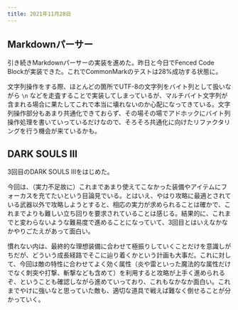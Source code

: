 ```yaml
---
title: 2021年11月28日
---
```


## Markdownパーサー

引き続きMarkdownパーサーの実装を進めた。昨日と今日でFenced Code Blockが実装できた。これでCommonMarkのテストは28%成功する状態に。

文字列操作をする際、ほとんどの箇所でUTF-8の文字列をバイト列として扱いながら `\n` などを走査することで実装してしまっているが、マルチバイト文字列が含まれる場合に果たしてこれで本当に壊れないのか心配になってきている。文字列操作部分もあまり共通化できておらず、その場その場でアドホックにバイト列操作処理を書いていっているだけなので、そろそろ共通化に向けたリファクタリングを行う機会が来ているかも。

## DARK SOULS III

3回目のDARK SOULS IIIをはじめた。

今回は、（実力不足故に）これまであまり使えてこなかった装備やアイテムにフォーカスを充てたいという目論見でいる。とはいえ、やはり攻略に最適とされている武器以外で攻略しようとすると、相応の実力が求められることは確かで、これまでよりも難しい立ち回りを要求されていることは感じる。結果的に、これまでと変わらないような難易度で進めることになっていて、3回目とはいえなかなかやりごたえがあって面白い。

慣れない内は、最終的な理想装備に合わせて極振りしていくことだけを意識しがちだが、どういう成長経路でそこに辿り着くかという計画も大事だ。これに対して、今回は敵の特性に合わせてよく効く属性（炎や雷といった魔法的な属性だけでなく刺突や打撃、斬撃なども含めて）を利用すると攻略が上手く進められるぞ、ということも確認しながら進めていっており、これもなかなか面白い。これまでやけに強いなと思っていた敵も、適切な道具で戦えば難なく倒せることが分かっていく。
